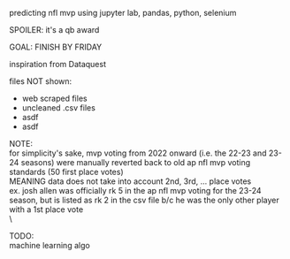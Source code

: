 predicting nfl mvp using jupyter lab, pandas, python, selenium

SPOILER: it's a qb award

GOAL: FINISH BY FRIDAY

inspiration from Dataquest

files NOT shown:
- web scraped files
- uncleaned .csv files
- asdf
- asdf

NOTE:\
for simplicity's sake, mvp voting from 2022 onward (i.e. the 22-23 and 23-24 seasons) were manually reverted back to old ap nfl mvp voting standards (50 first place votes)\
MEANING data does not take into account 2nd, 3rd, ... place votes\
ex. josh allen was officially rk 5 in the ap nfl mvp voting for the 23-24 season, but is listed as rk 2 in the csv file b/c he was the only other player with a 1st place vote\
\

TODO:\
machine learning algo
